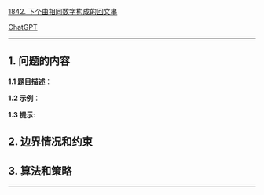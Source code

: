 [1842. 下个由相同数字构成的回文串](https://leetcode.cn/problems/next-palindrome-using-same-digits)

[ChatGPT](chat.openai.com)

---

## 1. 问题的内容
**1.1 题目描述**：

**1.2 示例**：

**1.3 提示**:

## 2. 边界情况和约束


## 3. 算法和策略

---

